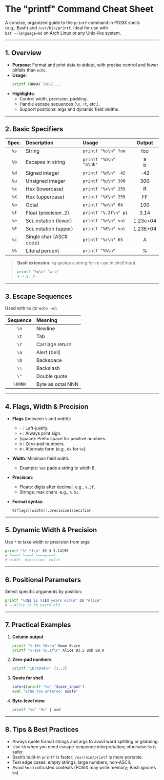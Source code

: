 # The "printf" Command Cheat Sheet

A concise, organized guide to the `printf` command in POSIX shells  
(e.g., Bash) and `/usr/bin/printf`. Ideal for use with  
`bat --language=md` on Arch Linux or any Unix-like system.

---

## 1. Overview

- **Purpose**: Format and print data to stdout, with precise control and fewer  
  pitfalls than `echo`.  
- **Usage**:  
  ```bash
  printf FORMAT [ARG]...
  ```  
- **Highlights**:  
  - Control width, precision, padding.  
  - Handle escape sequences (`\n`, `\t`, etc.).  
  - Support positional args and dynamic field widths.

---

## 2. Basic Specifiers

| Spec. | Description               | Usage                   | Output    |
|:-----:|:--------------------------|:------------------------|:---------:|
| `%s`  | String                    | ``printf "%s\n" foo``   | foo       |
| `%b`  | Escapes in string         | ``printf "%b\n" "a\nb"``| a<br>b    |
| `%d`  | Signed integer            | ``printf "%d\n" -42``   | -42       |
| `%u`  | Unsigned integer          | ``printf "%u\n" 300``   | 300       |
| `%x`  | Hex (lowercase)           | ``printf "%x\n" 255``   | ff        |
| `%X`  | Hex (uppercase)           | ``printf "%X\n" 255``   | FF        |
| `%o`  | Octal                     | ``printf "%o\n" 64``    | 100       |
| `%f`  | Float (precision .2)      | ``printf "%.2f\n" pi``  | 3.14      |
| `%e`  | Sci. notation (lower)     | ``printf "%e\n" val``   | 1.23e+04  |
| `%E`  | Sci. notation (upper)     | ``printf "%E\n" val``   | 1.23E+04  |
| `%c`  | Single char (ASCII code)  | ``printf "%c\n" 65``    | A         |
| `%%`  | Literal percent           | ``printf "%%\n"``       | %         |

> **Bash extension**: `%q` quotes a string for re-use in shell input.  
> ```bash
> printf "%q\n" "a b"
> # → a\ b
> ```

---

## 3. Escape Sequences

Used with `%b` (or `echo -e`):

| Sequence | Meaning           |
|:--------:|:------------------|
| `\n`     | Newline           |
| `\t`     | Tab               |
| `\r`     | Carriage return   |
| `\a`     | Alert (bell)      |
| `\b`     | Backspace         |
| `\\`     | Backslash         |
| `\"`     | Double quote      |
| `\0NNN`  | Byte as octal NNN |

---

## 4. Flags, Width & Precision

- **Flags** (between `%` and width):  
  - `-` : Left-justify.  
  - `+` : Always print sign.  
  - (space): Prefix space for positive numbers.  
  - `0` : Zero-pad numbers.  
  - `#` : Alternate form (e.g., `0x` for `%x`).  

- **Width**: Minimum field width.  
  - Example: `%8s` pads a string to width 8.

- **Precision**:  
  - Floats: digits after decimal. e.g., `%.3f`.  
  - Strings: max chars. e.g., `%.5s`.

- **Format syntax**:  
  ```
  %[flags][width][.precision]specifier
  ```

---

## 5. Dynamic Width & Precision

Use `*` to take width or precision from args:

```bash
printf "%*.*f\n" 10 3 3.14159
# └─┬─┘ └─┬─┘ └───┬───┘
# width  precision  value
```

---

## 6. Positional Parameters

Select specific arguments by position:

```bash
printf "%2$s is %1$d years old\n" 30 "Alice"
# → Alice is 30 years old
```

---

## 7. Practical Examples

1. **Column output**  
   ```bash
   printf "%-10s %5s\n" Name Score
   printf "%-10s %5.1f\n" Alice 93.5 Bob 88.0
   ```
2. **Zero-pad numbers**  
   ```bash
   printf "ID:%04d\n" {1..3}
   ```
3. **Quote for shell**  
   ```bash
   safe=$(printf "%q" "$user_input")
   eval "echo You entered: $safe"
   ```
4. **Byte-level view**  
   ```bash
   printf "%s" "Hi" | xxd
   ```

---

## 8. Tips & Best Practices

- Always quote format strings and args to avoid word splitting or globbing.  
- Use `%b` when you need escape-sequence interpretation; otherwise `%s` is safer.  
- Bash’s built-in `printf` is faster; `/usr/bin/printf` is more portable.  
- Test edge cases: empty strings, large numbers, non-ASCII.  
- Avoid `%n` in untrusted contexts (POSIX may write memory; Bash ignores `%n`).
